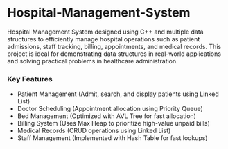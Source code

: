 # Hospital-Management-System
Hospital Management System designed using C++ and multiple data structures to efficiently manage hospital operations such as patient admissions, staff tracking, billing, appointments, and medical records. This project is ideal for demonstrating data structures in real-world applications and solving practical problems in healthcare administration.

 ### Key Features
- Patient Management (Admit, search, and display patients using Linked List)
- Doctor Scheduling (Appointment allocation using Priority Queue)
- Bed Management (Optimized with AVL Tree for fast allocation)
- Billing System (Uses Max Heap to prioritize high-value unpaid bills)
- Medical Records (CRUD operations using Linked List)
- Staff Management (Implemented with Hash Table for fast lookups)
